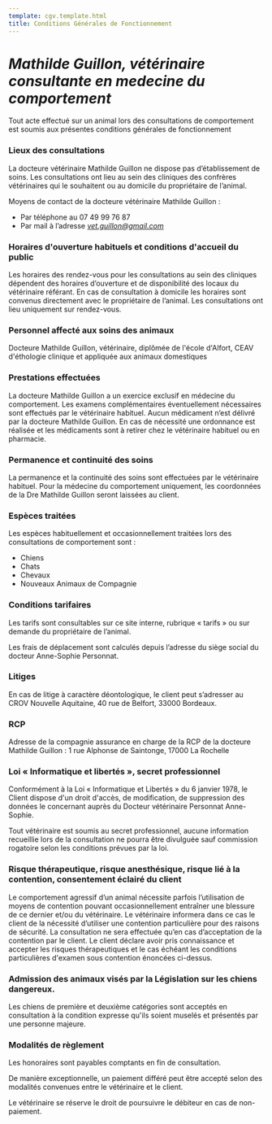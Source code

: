 ```yaml
---
template: cgv.template.html
title: Conditions Générales de Fonctionnement
---
```

# ***Mathilde Guillon, vétérinaire consultante en medecine du comportement***

Tout acte effectué sur un animal lors des consultations de comportement est soumis aux présentes conditions générales de fonctionnement

### Lieux des consultations

La docteure vétérinaire Mathilde Guillon ne dispose pas d’établissement de soins. Les consultations ont lieu au sein des cliniques des confrères vétérinaires qui le souhaitent ou au domicile du propriétaire de l’animal. 

Moyens de contact de la docteure vétérinaire Mathilde Guillon :

* Par téléphone au 07 49 99 76 87
* Par mail à l’adresse *[vet.guillon@gmail.com](mailto:annesophie.personnat@hotmail.com)*

### Horaires d'ouverture habituels et conditions d'accueil du public

Les horaires des rendez-vous pour les consultations au sein des cliniques dépendent des horaires d’ouverture et de disponibilité des locaux du vétérinaire référant. En cas de consultation à domicile les horaires sont convenus directement avec le propriétaire de l’animal. Les consultations ont lieu uniquement sur rendez-vous.

### Personnel affecté aux soins des animaux

Docteure Mathilde Guillon, vétérinaire, diplômée de l'école d'Alfort, CEAV d'éthologie clinique et appliquée aux animaux domestiques

### Prestations effectuées

La docteure Mathilde Guillon a un exercice exclusif en médecine du comportement. Les examens complémentaires éventuellement nécessaires sont effectués par le vétérinaire habituel. Aucun médicament n’est délivré par la docteure Mathilde Guillon. En cas de nécessité une ordonnance est réalisée et les médicaments sont à retirer chez le vétérinaire habituel ou en pharmacie.

### Permanence et continuité des soins

La permanence et la continuité des soins sont effectuées par le vétérinaire habituel. Pour la médecine du comportement uniquement, les coordonnées de la Dre Mathilde Guillon seront laissées au client.

### Espèces traitées

Les espèces habituellement et occasionnellement traitées lors des consultations de comportement sont :

* Chiens
* Chats
* Chevaux
* Nouveaux Animaux de Compagnie 

### Conditions tarifaires

Les tarifs sont consultables sur ce site interne, rubrique « tarifs » ou sur demande du propriétaire de l’animal.

Les frais de déplacement sont calculés depuis l’adresse du siège social du docteur Anne-Sophie Personnat.

### Litiges

En cas de litige à caractère déontologique, le client peut s’adresser au CROV Nouvelle Aquitaine, 40 rue de Belfort, 33000 Bordeaux.

### RCP

Adresse de la compagnie assurance en charge de la RCP de la docteure Mathilde Guillon : 1 rue Alphonse de Saintonge, 17000 La Rochelle 

### Loi « Informatique et libertés », secret professionnel

Conformément à la Loi « Informatique et Libertés » du 6 janvier 1978, le Client dispose d'un droit d'accès, de modification, de suppression des données le concernant auprès du Docteur vétérinaire Personnat Anne-Sophie.

Tout vétérinaire est soumis au secret professionnel, aucune information recueillie lors de la consultation ne pourra être divulguée sauf commission rogatoire selon les conditions prévues par la loi.

### Risque thérapeutique, risque anesthésique, risque lié à la contention, consentement éclairé du client

Le comportement agressif d’un animal nécessite parfois l’utilisation de moyens de contention pouvant occasionnellement entraîner une blessure de ce dernier et/ou du vétérinaire. Le vétérinaire informera dans ce cas le client de la nécessité d’utiliser une contention particulière pour des raisons de sécurité. La consultation ne sera effectuée qu’en cas d’acceptation de la contention par le client. Le client déclare avoir pris connaissance et accepter les risques thérapeutiques et le cas échéant les conditions particulières d'examen sous contention énoncées ci-dessus.

### Admission des animaux visés par la Législation sur les chiens dangereux.

Les chiens de première et deuxième catégories sont acceptés en consultation à la condition expresse qu'ils soient muselés et présentés par une personne majeure.

### Modalités de règlement

Les honoraires sont payables comptants en fin de consultation.

De manière exceptionnelle, un paiement différé peut être accepté selon des modalités convenues entre le vétérinaire et le client.

Le vétérinaire se réserve le droit de poursuivre le débiteur en cas de non-paiement.
